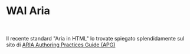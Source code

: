 <h1 class="title">WAI Aria</h1>

<br>

Il recente standard "Aria in HTML" lo trovate spiegato splendidamente sul sito di [ARIA Authoring Practices Guide (APG)](https://www.w3.org/WAI/ARIA/apg/)